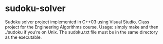 # sudoku-solver
Sudoku solver project implemented in C++03 using Visual Studio. Class project for the Engineering Algorithms course.
Usage: simply make and then ./sudoku if you're on Unix. 
The sudoku.txt file must be in the same directory as the executable.
